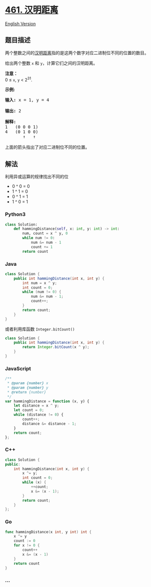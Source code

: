 # [461. 汉明距离](https://leetcode-cn.com/problems/hamming-distance)

[English Version](/solution/0400-0499/0461.Hamming%20Distance/README_EN.md)

## 题目描述

<!-- 这里写题目描述 -->

<p>两个整数之间的<a href="https://baike.baidu.com/item/%E6%B1%89%E6%98%8E%E8%B7%9D%E7%A6%BB">汉明距离</a>指的是这两个数字对应二进制位不同的位置的数目。</p>

<p>给出两个整数 <code>x</code> 和 <code>y</code>，计算它们之间的汉明距离。</p>

<p><strong>注意：</strong><br />
0 &le; <code>x</code>, <code>y</code> &lt; 2<sup>31</sup>.</p>

<p><strong>示例:</strong></p>

<pre>
<strong>输入:</strong> x = 1, y = 4

<strong>输出:</strong> 2

<strong>解释:</strong>
1   (0 0 0 1)
4   (0 1 0 0)
       &uarr;   &uarr;

上面的箭头指出了对应二进制位不同的位置。
</pre>

## 解法

<!-- 这里可写通用的实现逻辑 -->

利用异或运算的规律找出不同的位

- 0 ^ 0 = 0
- 1 ^ 1 = 0
- 0 ^ 1 = 1
- 1 ^ 0 = 1

<!-- tabs:start -->

### **Python3**

<!-- 这里可写当前语言的特殊实现逻辑 -->

```python
class Solution:
    def hammingDistance(self, x: int, y: int) -> int:
        num, count = x ^ y, 0
        while num != 0:
            num &= num - 1
            count += 1
        return count
```

### **Java**

<!-- 这里可写当前语言的特殊实现逻辑 -->

```java
class Solution {
    public int hammingDistance(int x, int y) {
        int num = x ^ y;
        int count = 0;
        while (num != 0) {
            num &= num - 1;
            count++;
        }
        return count;
    }
}
```

或者利用库函数 `Integer.bitCount()`

```java
class Solution {
    public int hammingDistance(int x, int y) {
        return Integer.bitCount(x ^ y);
    }
}
```

### **JavaScript**

```js
/**
 * @param {number} x
 * @param {number} y
 * @return {number}
 */
var hammingDistance = function (x, y) {
    let distance = x ^ y;
    let count = 0;
    while (distance != 0) {
        count++;
        distance &= distance - 1;
    }
    return count;
};
```

### **C++**

```cpp
class Solution {
public:
    int hammingDistance(int x, int y) {
        x ^= y;
        int count = 0;
        while (x) {
            ++count;
            x &= (x - 1);
        }
        return count;
    }
};
```

### **Go**

```go
func hammingDistance(x int, y int) int {
	x ^= y
	count := 0
	for x != 0 {
		count++
		x &= (x - 1)
	}
	return count
}
```

### **...**

```

```

<!-- tabs:end -->
